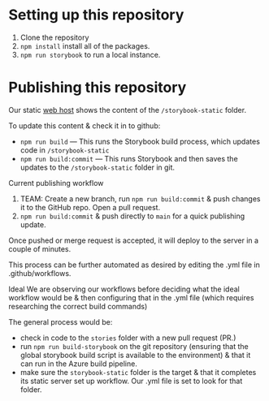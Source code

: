 # Setting up this repository

1. Clone the repository
2. `npm install` install all of the packages.
3. `npm run storybook` to run a local instance.


# Publishing this repository
Our static [web host](https://wonderful-plant-07a82e81e-1.westus2.azurestaticapps.net) shows the content of the `/storybook-static` folder.

To update this content & check it in to github:
* `npm run build` — This runs the Storybook build process, which updates code in `/storybook-static`
* `npm run build:commit` — This runs Storybook and then saves the updates to the `/storybook-static` folder in git.

Current publishing workflow
1. TEAM: Create a new branch, run `npm run build:commit` & push changes it to the GitHub repo. Open a pull request.
2. `npm run build:commit` & push directly to `main` for a quick publishing update.

Once pushed or merge request is accepted, it will deploy to the server in a couple of minutes.

This process can be further automated as desired by editing the .yml file in .github/workflows.

Ideal
We are observing our workflows before deciding what the ideal workflow would be & then configuring that in the .yml file (which requires researching the correct build commands)


The general process would be:
* check in code to the `stories` folder with a new pull request (PR.)
* run `npm run build-storybook` on the git repository (ensuring that the global storybook build script is available to the environment) & that it can run in the Azure build pipeline.
* make sure the `storybook-static` folder is the target & that it completes its static server set up workflow. Our .yml file is set to look for that folder.
